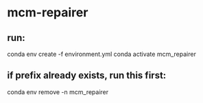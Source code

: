 # mcm-repairer

## run:

conda env create -f environment.yml
conda activate mcm_repairer

## if prefix already exists, run this first:

conda env remove -n mcm_repairer
